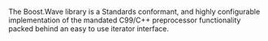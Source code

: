 The Boost.Wave library is a Standards conformant, and highly configurable implementation of the mandated C99/C++ preprocessor functionality packed behind an easy to use iterator interface.

